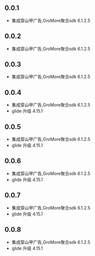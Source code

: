 <!--
 * @Author: lipeng 1162423147@qq.com
 * @Date: 2024-06-06 21:17:15
 * @LastEditors: lipeng 1162423147@qq.com
 * @LastEditTime: 2024-06-08 17:48:51
 * @FilePath: /flutterad/CHANGELOG.md
 * @Description: 这是默认设置,请设置`customMade`, 打开koroFileHeader查看配置 进行设置: https://github.com/OBKoro1/koro1FileHeader/wiki/%E9%85%8D%E7%BD%AE
-->

## 0.0.1

* 集成穿山甲广告,GroMore聚合sdk 6.1.2.5

## 0.0.2

* 集成穿山甲广告,GroMore聚合sdk 6.1.2.5


## 0.0.3

* 集成穿山甲广告,GroMore聚合sdk 6.1.2.5


## 0.0.4

* 集成穿山甲广告,GroMore聚合sdk 6.1.2.5
* glide 升级 4.15.1

## 0.0.5

* 集成穿山甲广告,GroMore聚合sdk 6.1.2.5
* glide 升级 4.15.1

## 0.0.6

* 集成穿山甲广告,GroMore聚合sdk 6.1.2.5
* glide 升级 4.15.1

## 0.0.7

* 集成穿山甲广告,GroMore聚合sdk 6.1.2.5
* glide 升级 4.15.1

## 0.0.8

* 集成穿山甲广告,GroMore聚合sdk 6.1.2.5
* glide 升级 4.15.1